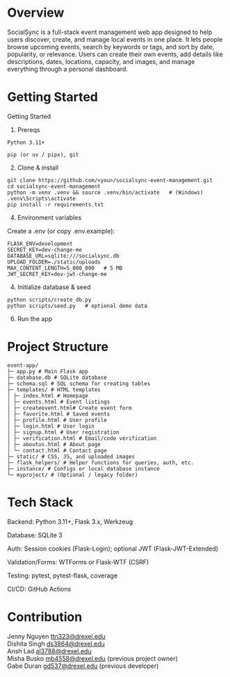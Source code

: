# Overview
SocialSync is a full-stack event management web app designed to help users discover, create, and manage local events in one place. It lets people browse upcoming events, search by keywords or tags, and sort by date, popularity, or relevance. Users can create their own events, add details like descriptions, dates, locations, capacity, and images, and manage everything through a personal dashboard.

# Getting Started
Getting Started
1) Prereqs
```
Python 3.11+

pip (or uv / pipx), git
```

2) Clone & install
```
git clone https://github.com/<you>/socialsync-event-management.git
cd socialsync-event-management
python -m venv .venv && source .venv/bin/activate   # (Windows) .venv\Scripts\activate
pip install -r requirements.txt
```
4) Environment variables

Create a .env (or copy .env.example):
```
FLASK_ENV=development
SECRET_KEY=dev-change-me
DATABASE_URL=sqlite:///socialsync.db
UPLOAD_FOLDER=./static/uploads
MAX_CONTENT_LENGTH=5_000_000   # 5 MB
JWT_SECRET_KEY=dev-jwt-change-me
```

4) Initialize database & seed
```
python scripts/create_db.py
python scripts/seed.py   # optional demo data
```
6) Run the app
   
# Project Structure
``` 
event-app/
├─ app.py # Main Flask app
├─ database.db # SQLite database
├─ schema.sql # SQL schema for creating tables
├─ templates/ # HTML templates
│ ├─ index.html # Homepage
│ ├─ events.html # Event listings
│ ├─ createevent.html# Create event form
│ ├─ favorite.html # Saved events
│ ├─ profile.html # User profile
│ ├─ login.html # User login
│ ├─ signup.html # User registration
│ ├─ verification.html # Email/code verification
│ ├─ aboutus.html # About page
│ └─ contact.html # Contact page
├─ static/ # CSS, JS, and uploaded images
├─ flask_helpers/ # Helper functions for queries, auth, etc.
├─ instance/ # Configs or local database instance
└─ myproject/ # (Optional / legacy folder)
```
# Tech Stack

Backend: Python 3.11+, Flask 3.x, Werkzeug

Database: SQLite 3 

Auth: Session cookies (Flask-Login); optional JWT (Flask-JWT-Extended)

Validation/Forms: WTForms or Flask-WTF (CSRF)

Testing: pytest, pytest-flask, coverage

CI/CD: GitHub Actions

# Contribution

Jenny Nguyen    ttn323@drexel.edu <br>
Dishita Singh   ds3864@drexel.edu <br>
Ansh Lad        al3788@drexel.edu <br>
Misha Busko     mb4558@drexel.edu (previous project owner) <br>
Gabe Duran      gd537@drexel.edu (previous developer)








